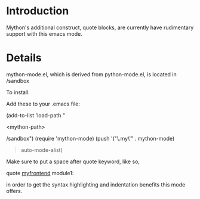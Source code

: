 # Introduction #

Mython's additional construct, quote blocks, are currently have rudimentary support with this emacs mode.


# Details #

mython-mode.el, which is derived from python-mode.el, is located in /sandbox

To install:

Add these to your .emacs file:

(add-to-list 'load-path "

&lt;mython-path&gt;

/sandbox")
(require 'mython-mode)
(push '("\\.my\\'" . mython-mode)
> auto-mode-alist)

Make sure to put a space after quote keyword, like so,

quote [myfrontend](myfrontend.md) module1:

in order to get the syntax highlighting and indentation benefits this mode offers.